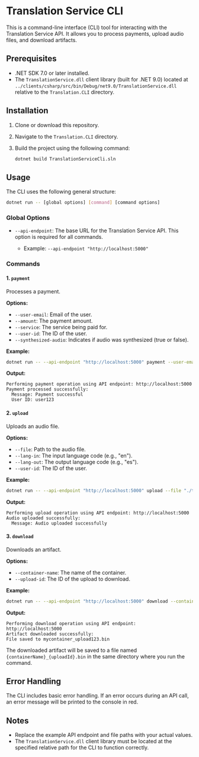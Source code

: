 # Translation Service CLI

This is a command-line interface (CLI) tool for interacting with the Translation Service API. It allows you to process payments, upload audio files, and download artifacts.

## Prerequisites

*   .NET SDK 7.0 or later installed.
*   The `TranslationService.dll` client library (built for .NET 9.0) located at `../clients/csharp/src/bin/Debug/net9.0/TranslationService.dll` relative to the `Translation.CLI` directory.

## Installation

1.  Clone or download this repository.
2.  Navigate to the `Translation.CLI` directory.
3.  Build the project using the following command:

    ```bash
    dotnet build TranslationServiceCli.sln
    ```

## Usage

The CLI uses the following general structure:

```bash
dotnet run -- [global options] [command] [command options]
```

### Global Options

*   `--api-endpoint`: The base URL for the Translation Service API. This option is required for all commands.

    *   Example: `--api-endpoint "http://localhost:5000"`

### Commands

#### 1. `payment`

Processes a payment.

**Options:**

*   `--user-email`: Email of the user.
*   `--amount`: The payment amount.
*   `--service`: The service being paid for.
*   `--user-id`: The ID of the user.
*   `--synthesized-audio`: Indicates if audio was synthesized (true or false).

**Example:**

```bash
dotnet run -- --api-endpoint "http://localhost:5000" payment --user-email "test@example.com" --amount 10.0 --service "translation" --user-id "user123" --synthesized-audio true
```

**Output:**

```
Performing payment operation using API endpoint: http://localhost:5000
Payment processed successfully:
  Message: Payment successful
  User ID: user123
```

#### 2. `upload`

Uploads an audio file.

**Options:**

*   `--file`: Path to the audio file.
*   `--lang-in`: The input language code (e.g., "en").
*   `--lang-out`: The output language code (e.g., "es").
*   `--user-id`: The ID of the user.

**Example:**

```bash
dotnet run -- --api-endpoint "http://localhost:5000" upload --file "./test.wav" --lang-in "en" --lang-out "es" --user-id "user123"
```

**Output:**

```
Performing upload operation using API endpoint: http://localhost:5000
Audio uploaded successfully:
  Message: Audio uploaded successfully
```

#### 3. `download`

Downloads an artifact.

**Options:**

*   `--container-name`: The name of the container.
*   `--upload-id`: The ID of the upload to download.

**Example:**

```bash
dotnet run -- --api-endpoint "http://localhost:5000" download --container-name "mycontainer" --upload-id "upload123"
```

**Output:**

```
Performing download operation using API endpoint: http://localhost:5000
Artifact downloaded successfully:
File saved to mycontainer_upload123.bin
```

The downloaded artifact will be saved to a file named `{containerName}_{uploadId}.bin` in the same directory where you run the command.

## Error Handling

The CLI includes basic error handling. If an error occurs during an API call, an error message will be printed to the console in red.

## Notes

*   Replace the example API endpoint and file paths with your actual values.
*   The `TranslationService.dll` client library must be located at the specified relative path for the CLI to function correctly.
